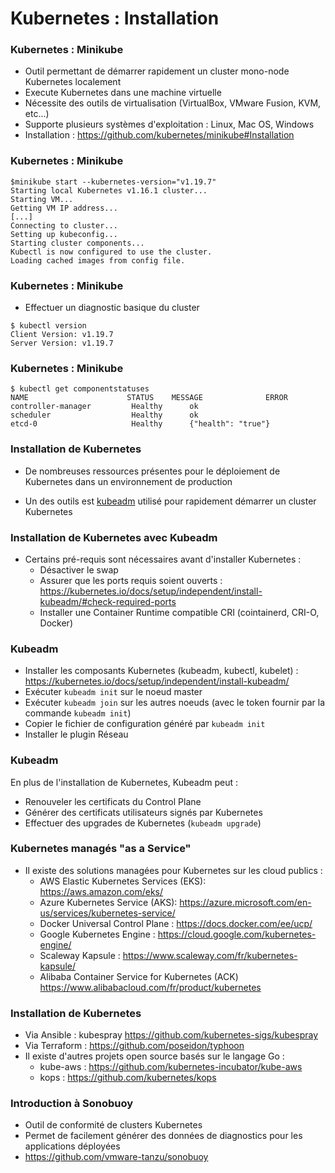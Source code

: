 # Kubernetes : Installation

### Kubernetes : Minikube

- Outil permettant de démarrer rapidement un cluster mono-node Kubernetes localement
- Execute Kubernetes dans une machine virtuelle
- Nécessite des outils de virtualisation (VirtualBox, VMware Fusion, KVM, etc...)
- Supporte plusieurs systèmes d'exploitation : Linux, Mac OS, Windows
- Installation : <https://github.com/kubernetes/minikube#Installation>


### Kubernetes : Minikube

```console
$minikube start --kubernetes-version="v1.19.7"
Starting local Kubernetes v1.16.1 cluster...
Starting VM...
Getting VM IP address...
[...]
Connecting to cluster...
Setting up kubeconfig...
Starting cluster components...
Kubectl is now configured to use the cluster.
Loading cached images from config file.
```

### Kubernetes : Minikube

- Effectuer un diagnostic basique du cluster

```console
$ kubectl version
Client Version: v1.19.7
Server Version: v1.19.7
```


### Kubernetes : Minikube

```console
$ kubectl get componentstatuses
NAME                      STATUS    MESSAGE              ERROR
controller-manager         Healthy      ok
scheduler                  Healthy      ok
etcd-0                     Healthy      {"health": "true"}
```

### Installation de Kubernetes


- De nombreuses ressources présentes pour le déploiement de Kubernetes dans un environnement de production

- Un des outils est [kubeadm](https://github.com/kubernetes/kubeadm) utilisé pour rapidement démarrer un cluster Kubernetes

### Installation de Kubernetes avec Kubeadm

- Certains pré-requis sont nécessaires avant d'installer Kubernetes :
    - Désactiver le swap
    - Assurer que les ports requis soient ouverts : <https://kubernetes.io/docs/setup/independent/install-kubeadm/#check-required-ports>
    - Installer une Container Runtime compatible CRI (cointainerd, CRI-O, Docker)

### Kubeadm

- Installer les composants Kubernetes (kubeadm, kubectl, kubelet) : <https://kubernetes.io/docs/setup/independent/install-kubeadm/>
- Exécuter `kubeadm init` sur le noeud master
- Exécuter `kubeadm join` sur les autres noeuds (avec le token fournir par la commande `kubeadm init`)
- Copier le fichier de configuration généré par `kubeadm init`
- Installer le plugin Réseau

### Kubeadm

En plus de l'installation de Kubernetes, Kubeadm peut :

- Renouveler les certificats du Control Plane
- Générer des certificats utilisateurs signés par Kubernetes
- Effectuer des upgrades de Kubernetes (`kubeadm upgrade`)

### Kubernetes managés "as a Service"

- Il existe des solutions managées pour Kubernetes sur les cloud publics :
    - AWS Elastic Kubernetes Services (EKS): <https://aws.amazon.com/eks/>
    - Azure Kubernetes Service (AKS): <https://azure.microsoft.com/en-us/services/kubernetes-service/>
    - Docker Universal Control Plane : <https://docs.docker.com/ee/ucp/>
    - Google Kubernetes Engine : <https://cloud.google.com/kubernetes-engine/>
    - Scaleway Kapsule : <https://www.scaleway.com/fr/kubernetes-kapsule/>
    - Alibaba Container Service for Kubernetes (ACK) <https://www.alibabacloud.com/fr/product/kubernetes>

### Installation de Kubernetes

- Via Ansible : kubespray <https://github.com/kubernetes-sigs/kubespray>
- Via Terraform : <https://github.com/poseidon/typhoon>
- Il existe d'autres projets open source basés sur le langage Go :
    - kube-aws : <https://github.com/kubernetes-incubator/kube-aws>
    - kops : <https://github.com/kubernetes/kops>

### Introduction à Sonobuoy

- Outil de conformité de clusters Kubernetes
- Permet de facilement générer des données de diagnostics pour les applications déployées
- <https://github.com/vmware-tanzu/sonobuoy>

